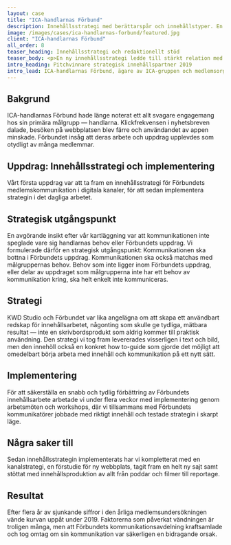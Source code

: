 ```yaml
---
layout: case
title: "ICA-handlarnas Förbund"
description: Innehållsstrategi med berättarspår och innehållstyper. En ny plan för hur ICA-handlarnas Förbund ska kommunicera med sina målgrupper.
image: /images/cases/ica-handlarnas-forbund/featured.jpg
client: "ICA-handlarnas Förbund"
all_order: 8
teaser_heading: Innehållsstrategi och redaktionellt stöd
teaser_body: <p>En ny innehållsstrategi ledde till stärkt relation med målgruppen.</p>
intro_heading: Pitchvinnare strategisk innehållspartner 2019
intro_lead: ICA-handlarnas Förbund, ägare av ICA-gruppen och medlemsorganisation för Sveriges ICA-handlare, sökte en ny strategisk innehållspartner. I konkurrens med flera andra byråer vann vi uppdraget och Förbundets förtroende, och sedan 2019 har vi stöttat med innehållsstrategi, kanalstrategi, ny webbplats, innehållsproduktion och strategisk rådgivning.
---
```


## Bakgrund

ICA-handlarnas Förbund hade länge noterat ett allt svagare engagemang hos sin primära målgrupp — handlarna. Klickfrekvensen i nyhetsbreven dalade, besöken på webbplatsen blev färre och användandet av appen minskade. Förbundet insåg att deras arbete och uppdrag upplevdes som otydligt av många medlemmar.

## Uppdrag: Innehållsstrategi och implementering

Vårt första uppdrag var att ta fram en innehållsstrategi för Förbundets medlemskommunikation i digitala kanaler, för att sedan implementera strategin i det dagliga arbetet.

## Strategisk utgångspunkt

En avgörande insikt efter vår kartläggning var att kommunikationen inte speglade vare sig handlarnas behov eller Förbundets uppdrag. Vi formulerade därför en strategisk utgångspunkt: Kommunikationen ska bottna i Förbundets uppdrag. Kommunikationen ska också matchas med målgruppernas behov. Behov som inte ligger inom Förbundets uppdrag, eller delar av uppdraget som målgrupperna inte har ett behov av kommunikation kring, ska helt enkelt inte kommuniceras. 

## Strategi

KWD Studio och Förbundet var lika angelägna om att skapa ett användbart redskap för innehållsarbetet, någonting som skulle ge tydliga, mätbara resultat — inte en skrivbordsprodukt som aldrig kommer till praktisk användning. Den strategi vi tog fram levererades visserligen i text och bild, men den innehöll också en konkret how to-guide som gjorde det möjligt att omedelbart börja arbeta med innehåll och kommunikation på ett nytt sätt.

## Implementering

För att säkerställa en snabb och tydlig förbättring av Förbundets innehållsarbete arbetade vi under flera veckor med implementering genom arbetsmöten och workshops, där vi tillsammans med Förbundets kommunikatörer jobbade med riktigt innehåll och testade strategin i skarpt läge.

## Några saker till

Sedan innehållsstrategin implementerats har vi kompletterat med en kanalstrategi, en förstudie för ny webbplats, tagit fram en helt ny sajt samt stöttat med innehållsproduktion av allt från poddar och filmer till reportage.

## Resultat

Efter flera år av sjunkande siffror i den årliga medlemsundersökningen vände kurvan uppåt under 2019. Faktorerna som påverkat vändningen är troligen många, men att Förbundets kommunikationsavdelning kraftsamlade och tog omtag om sin kommunikation var säkerligen en bidragande orsak.
